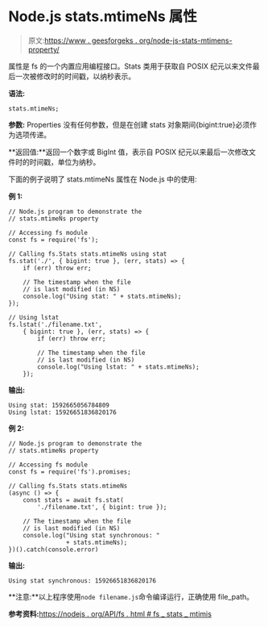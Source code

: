 # Node.js stats.mtimeNs 属性

> 原文:[https://www . geesforgeks . org/node-js-stats-mtimens-property/](https://www.geeksforgeeks.org/node-js-stats-mtimens-property/)

属性是 fs 的一个内置应用编程接口。Stats 类用于获取自 POSIX 纪元以来文件最后一次被修改时的时间戳，以纳秒表示。

**语法:**

```
stats.mtimeNs;
```

**参数:** Properties 没有任何参数，但是在创建 stats 对象期间{bigint:true}必须作为选项传递。

**返回值:**返回一个数字或 BigInt 值，表示自 POSIX 纪元以来最后一次修改文件时的时间戳，单位为纳秒。

下面的例子说明了 stats.mtimeNs 属性在 Node.js 中的使用:

**例 1:**

```
// Node.js program to demonstrate the   
// stats.mtimeNs property

// Accessing fs module
const fs = require('fs');

// Calling fs.Stats stats.mtimeNs using stat
fs.stat('./', { bigint: true }, (err, stats) => {
    if (err) throw err;

    // The timestamp when the file
    // is last modified (in NS)
    console.log("Using stat: " + stats.mtimeNs);
});

// Using lstat
fs.lstat('./filename.txt',
    { bigint: true }, (err, stats) => {
        if (err) throw err;

        // The timestamp when the file
        // is last modified (in NS)
        console.log("Using lstat: " + stats.mtimeNs);
    });
```

**输出:**

```
Using stat: 1592665056784809
Using lstat: 15926651836820176

```

**例 2:**

```
// Node.js program to demonstrate the   
// stats.mtimeNs property

// Accessing fs module
const fs = require('fs').promises;

// Calling fs.Stats stats.mtimeNs
(async () => {
    const stats = await fs.stat(
        './filename.txt', { bigint: true });

    // The timestamp when the file
    // is last modified (in NS)
    console.log("Using stat synchronous: "
                + stats.mtimeNs);
})().catch(console.error)
```

**输出:**

```
Using stat synchronous: 15926651836820176

```

**注意:**以上程序使用`node filename.js`命令编译运行，正确使用 file_path。

**参考资料:**[https://nodejs . org/API/fs . html # fs _ stats _ mtimis](https://nodejs.org/api/fs.html#fs_stats_mtimens)